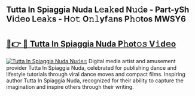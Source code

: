 ## Tutta In Spiaggia Nuda L𝚎a𝚔ed N𝚞𝚍e - Part-ySh Vi𝚍𝚎o L𝚎a𝚔s - H𝚘𝚝 O𝚗𝚕yf𝚊ns P𝚑𝚘tos MWSY6

# <h2><a href="http://kf2tdwf.oniu.top/?m=Tutta+In+Spiaggia+Nuda">🔗👉 🔴 Tutta In Spiaggia Nuda P𝚑ot𝚘𝚜 V𝚒d𝚎o</a></h2>

[![Tutta In Spiaggia Nuda Nu𝚍e𝚜](https://i.imgur.com/0qMVB7G.gif)](http://kf2tdwf.oniu.top/?m=Tutta+In+Spiaggia+Nuda)
Digital media artist and amusement provider Tutta In Spiaggia Nuda, celebrated for publishing dance and lifestyle tutorials through viral dance moves and compact films. Inspiring author Tutta In Spiaggia Nuda, recognized for their ability to capture the imagination and inspire others through their writing.  
